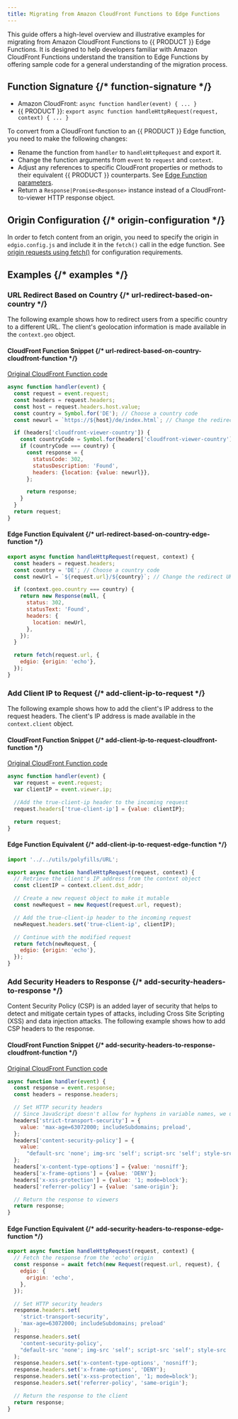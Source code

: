 ```yaml
---
title: Migrating from Amazon CloudFront Functions to Edge Functions
---
```


This guide offers a high-level overview and illustrative examples for migrating from Amazon CloudFront Functions to {{ PRODUCT }} Edge Functions. It is designed to help developers familiar with Amazon CloudFront Functions understand the transition to Edge Functions by offering sample code for a general understanding of the migration process.

## Function Signature {/* function-signature */}

- Amazon CloudFront: `async function handler(event) { ... }`
- {{ PRODUCT }}: `export async function handleHttpRequest(request, context) { ... }`

To convert from a CloudFront function to an {{ PRODUCT }} Edge function, you need to make the following changes:

- Rename the function from `handler` to `handleHttpRequest` and export it.
- Change the function arguments from `event` to `request` and `context`.
- Adjust any references to specific CloudFront properties or methods to their equivalent {{ PRODUCT }} counterparts. See [Edge Function parameters](/guides/edge_functions#edge-function-parameters).
- Return a `Response|Promise<Response>` instance instead of a CloudFront-to-viewer HTTP response object.

## Origin Configuration {/* origin-configuration */}

In order to fetch content from an origin, you need to specify the origin in `edgio.config.js` and include it in the `fetch()` call in the edge function. See [origin requests using fetch()](/guides/v7/edge_functions#origin-requests-using-fetch) for configuration requirements.

## Examples {/* examples */}

### URL Redirect Based on Country {/* url-redirect-based-on-country */}

The following example shows how to redirect users from a specific country to a different URL. The client's geolocation information is made available in the `context.geo` object.

#### CloudFront Function Snippet {/* url-redirect-based-on-country-cloudfront-function */}

[Original CloudFront Function code](https://docs.aws.amazon.com/AmazonCloudFront/latest/DeveloperGuide/example-function-redirect-url.html)

```js
async function handler(event) {
  const request = event.request;
  const headers = request.headers;
  const host = request.headers.host.value;
  const country = Symbol.for('DE'); // Choose a country code
  const newurl = `https://${host}/de/index.html`; // Change the redirect URL to your choice

  if (headers['cloudfront-viewer-country']) {
    const countryCode = Symbol.for(headers['cloudfront-viewer-country'].value);
    if (countryCode === country) {
      const response = {
        statusCode: 302,
        statusDescription: 'Found',
        headers: {location: {value: newurl}},
      };

      return response;
    }
  }
  return request;
}
```

#### Edge Function Equivalent {/* url-redirect-based-on-country-edge-function */}

```js
export async function handleHttpRequest(request, context) {
  const headers = request.headers;
  const country = 'DE'; // Choose a country code
  const newUrl = `${request.url}/${country}`; // Change the redirect URL to your choice

  if (context.geo.country === country) {
    return new Response(null, {
      status: 302,
      statusText: 'Found',
      headers: {
        location: newUrl,
      },
    });
  }

  return fetch(request.url, {
    edgio: {origin: 'echo'},
  });
}
```

### Add Client IP to Request {/* add-client-ip-to-request */}

The following example shows how to add the client's IP address to the request headers. The client's IP address is made available in the `context.client` object.

#### CloudFront Function Snippet {/* add-client-ip-to-request-cloudfront-function */}

[Original CloudFront Function code](https://docs.aws.amazon.com/AmazonCloudFront/latest/DeveloperGuide/example-function-add-true-client-ip-header.html)

```js
async function handler(event) {
  var request = event.request;
  var clientIP = event.viewer.ip;

  //Add the true-client-ip header to the incoming request
  request.headers['true-client-ip'] = {value: clientIP};

  return request;
}
```

#### Edge Function Equivalent {/* add-client-ip-to-request-edge-function */}

```js
import '../../utils/polyfills/URL';

export async function handleHttpRequest(request, context) {
  // Retrieve the client's IP address from the context object
  const clientIP = context.client.dst_addr;

  // Create a new request object to make it mutable
  const newRequest = new Request(request.url, request);

  // Add the true-client-ip header to the incoming request
  newRequest.headers.set('true-client-ip', clientIP);

  // Continue with the modified request
  return fetch(newRequest, {
    edgio: {origin: 'echo'},
  });
}
```

### Add Security Headers to Response {/* add-security-headers-to-response */}

Content Security Policy (CSP) is an added layer of security that helps to detect and mitigate certain types of attacks, including Cross Site Scripting (XSS) and data injection attacks. The following example shows how to add CSP headers to the response.

#### CloudFront Function Snippet {/* add-security-headers-to-response-cloudfront-function */}

[Original CloudFront Function code](https://docs.aws.amazon.com/AmazonCloudFront/latest/DeveloperGuide/example-function-add-security-headers.html)

```js
async function handler(event) {
  const response = event.response;
  const headers = response.headers;

  // Set HTTP security headers
  // Since JavaScript doesn't allow for hyphens in variable names, we use the dict["key"] notation
  headers['strict-transport-security'] = {
    value: 'max-age=63072000; includeSubdomains; preload',
  };
  headers['content-security-policy'] = {
    value:
      "default-src 'none'; img-src 'self'; script-src 'self'; style-src 'self'; object-src 'none'; frame-ancestors 'none'",
  };
  headers['x-content-type-options'] = {value: 'nosniff'};
  headers['x-frame-options'] = {value: 'DENY'};
  headers['x-xss-protection'] = {value: '1; mode=block'};
  headers['referrer-policy'] = {value: 'same-origin'};

  // Return the response to viewers
  return response;
}
```

#### Edge Function Equivalent {/* add-security-headers-to-response-edge-function */}

```js
export async function handleHttpRequest(request, context) {
  // Fetch the response from the 'echo' origin
  const response = await fetch(new Request(request.url, request), {
    edgio: {
      origin: 'echo',
    },
  });

  // Set HTTP security headers
  response.headers.set(
    'strict-transport-security',
    'max-age=63072000; includeSubdomains; preload'
  );
  response.headers.set(
    'content-security-policy',
    "default-src 'none'; img-src 'self'; script-src 'self'; style-src 'self'; object-src 'none'; frame-ancestors 'none'"
  );
  response.headers.set('x-content-type-options', 'nosniff');
  response.headers.set('x-frame-options', 'DENY');
  response.headers.set('x-xss-protection', '1; mode=block');
  response.headers.set('referrer-policy', 'same-origin');

  // Return the response to the client
  return response;
}
```
